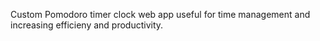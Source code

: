 Custom Pomodoro timer clock web app useful for time management and increasing efficieny and productivity.
